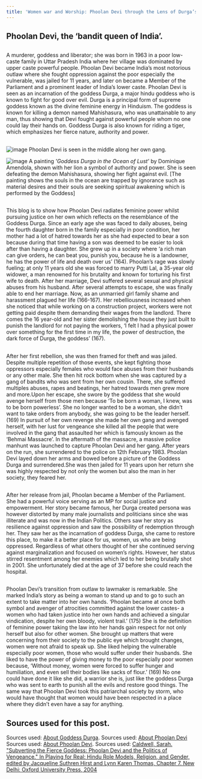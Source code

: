 ```yaml
---
title: 'Women war and Worship: Phoolan Devi through the Lens of Durga’s power'
---
```

## Phoolan Devi, the ‘bandit queen of India’.   

##
A murderer, goddess and liberator; she was born in 1963 in a poor low-caste family in Uttar Pradesh India where her village was dominated by upper caste powerful people. Phoolan Devi became India’s most notorious outlaw where she fought oppression against the poor especially the vulnerable, was jailed for 11 years, and later on became a Member of the Parliament and a prominent leader of India’s lower caste. Phoolan Devi is seen as an incarnation of the goddess Durga, a major hindu goddess who is known to fight for good over evil. Durga is a principal form of supreme goddess known as the divine feminine energy in Hinduism. The goddess is known for killing a demon named Mahishasura, who was unattainable to any man, thus showing that Devi fought against powerful people whom no one could lay their hands on. Goddess Durga is also known for riding a tiger, which emphasizes her fierce nature, authority and power.
##
![image](https://akm-img-a-in.tosshub.com/sites/media2/indiatoday/images/stories/2015August/phoolan-8_081015033809.jpg)
Phoolan Devi is seen in the middle along her own gang.


![image](https://dominiqueamendola.com/cdn/shop/products/goddess-durga-in-the-ocean-of-lust-dominique-amendola_3683fe11-87c3-4e8d-a622-233fc66c97fa_2048x.jpg?v=1648378424)
A painting *'Goddess Durga in the Ocean of Lust'* by Dominique Amendola, shown with her lion a symbol of authority and power. She is seen defeating the demon Mahishasura, showing her fight against evil.
[The painting shows the souls in the ocean are trapped by ignorance such as material desires and their souls are seeking spiritual awakening which is performed by the Goddess]


##

This blog is to show how Phoolan Devi radiates feminine power whilst pursuing justice on her own which reflects on the resemblance of the Goddess Durga. Since an early age she was faced to daily abuses, being the fourth daughter born in the family especially in poor condition, her mother had a lot of hatred towards her as she had expected to bear a son because during that time having a son was deemed to be easier to look after than having a daughter. She grew up in a society where ‘a rich man can give orders, he can beat you, punish you, because he is a landowner, he has the power of life and death over us’ (164). Phoolan’s rage was slowly fueling; at only 11 years old she was forced to marry Putti Lal, a 35-year old widower, a man renowned for his brutality and known for torturing his first wife to death. After her marriage, Devi suffered several sexual and physical abuses from his husband. After several attempts to escape, she was finally able to end her marriage. Now, as an unmarried girl family shame and harassment plagued her life (166-167). Her rebelliousness increased when she noticed that while working on a construction project, workers were not getting paid despite them demanding their wages from the landlord. There comes the 16 year-old and her sister demolishing the house they just built to punish the landlord for not paying the workers, ‘I felt I had a physical power over something for the first time in my life, the power of destruction, the dark force of Durga, the goddess’ (167). 

##

##

After her first rebellion, she was then framed for theft and was jailed. Despite multiple repetition of those events, she kept fighting those oppressors especially females who would face abuses from their husbands or any other male. She then hit rock bottom when she was captured by a gang of bandits who was sent from her own cousin. There, she suffered multiples abuses, rapes and beatings, her hatred towards men grew more and more.Upon her escape, she swore by the goddess that she would avenge herself from those men because ‘To be born a woman, I knew, was to be born powerless’. She no longer wanted to be a woman, she didn’t want to take orders from anybody, she was going to be the leader herself. (169)  In pursuit of her own revenge she made her own gang and avenged herself, with her lust for vengeance she killed all the people that were involved in the gang that assaulted her which is famously known as the ‘Behmai Massacre’. In the aftermath of the massacre, a massive police manhunt was launched to capture Phoolan Devi and her gang. After years on the run, she surrendered to the police on 12th February 1983. Phoolan Devi layed down her arms and bowed before a picture of the Goddess Durga and surrendered.She was then jailed for 11 years upon her return she was highly respected by not only the women but also the man in her society, they feared her.

##

##

After her release from jail, Phoolan became a Member of the Parliament. She had a powerful voice serving as an MP for social justice and empowerment. Her story became famous, her Durga created persona was however distorted by many male journalists and politicians since she was illiterate and was now in the Indian Politics. Others saw her story as resilience against oppression and saw the possibility of redemption through her. They saw her as the incarnation of goddess Durga, she came to restore this place, to make it a better place for us, women, us who are being oppressed. Regardless of what others thought of her she continued serving against marginalization and focused on women’s rights. However, her status stirred resentment among her enemies which led to her being brutally shot in 2001. She unfortunately died at the age of 37 before she could reach the hospital.

##

##

Phoolan Devi’s transition from outlaw to lawmaker is remarkable. She marked India’s story as being a woman to stand up and to go to such an extent to take matter into her own hands. ‘Phoolan became at once both symbol and avenger of atrocities committed against the lower castes- a women who had taken justice into her own hands and achieved a singular vindication, despite her own bloody, violent trail.’ (175) She is the definition of feminine power taking the law into her hands gain respect for not only herself but also for other women. She brought up matters that were concerning from their society to the public eye which brought changes, women were not afraid to speak up. She liked helping the vulnerable especially poor women, those who would suffer under their husbands. She liked to have the power of giving money to the poor especially poor women because, ‘Without money, women were forced to suffer hunger and humiliation, and even sell their bodies like sacks of flour.’ (169) No one could have done it like she did, a warrior she is, just like the goddess Durga who was sent to earth to punish all the evils and restore good things. The same way that Phoolan Devi took this patriarchal society by storm, who would have thought that women would have been respected in a place where they didn’t even have a say for anything.

##


## Sources used for this post.

Sources used: [About Goddess Durga](https://www.britannica.com/topic/Durga).
Sources used: [About Phoolan Devi](https://www.thecollector.com/phoolan-devi-bandit-queen-india/)
Sources used: [About Phoolan Devi]([https://qr.ae/p2ZCYu](https://roadsandkingdoms.com/2017/indias-bandit-queen/)).
Sources used: [Caldwell, Sarah. "Subverting the Fierce Goddess: Phoolan Devi and the Politics of Vengeance." In Playing for Real: Hindu Role Models, Religion, and Gender, edited by Jacqueline Suthren Hirst and Lynn Karen Thomas, Chapter 7. New Delhi: Oxford University Press, 2004](https://search.lib.umanitoba.ca/discovery/fulldisplay?docid=alma99135376150001651&context=L&vid=01UMB_INST:UMB)




